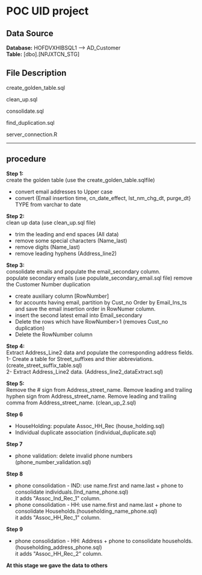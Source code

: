 # POC UID project

## Data Source
**Database:** HOFDVXHIBSQL1  --> AD_Customer  
**Table:** [dbo].[NPJXTCN_STG]  

## File Description
create_golden_table.sql  

clean_up.sql

consolidate.sql  

find_duplication.sql

server_connection.R  

* * *  
## procedure  
**Step 1:**  
create the golden table (use the create_golden_table.sqlfile)  
* convert email addresses to Upper case
* convert {Email insertion time, cn_date_effect, lst_nm_chg_dt, purge_dt} TYPE from varchar to date  

**Step 2:**  
clean up data (use clean_up.sql file)  
* trim the leading and end spaces (All data)
* remove some special characters (Name_last)
* remove digits (Name_last)  
* remove leading hyphens (Address_line2)  

**Step 3:**  
consolidate emails and populate the email_secondary column.  
populate secondary emails (use populate_secondary_email.sql file)
remove the Customer Number duplication
* create auxiliary column [RowNumber]
* for accounts having email, partition by Cust_no Order by Email_Ins_ts and save the email insertion order in RowNumer column.
* insert the second latest email into Email_secondary
* Delete the rows which have RowNumber>1 (removes Cust_no duplication)
* Delete the RowNumber column  

**Step 4:**   
Extract Address_Line2 data and populate the corresponding address fields.  
1- Create a table for Street_suffixes and thier abbreviations. (create_street_suffix_table.sql)  
2- Extract Address_Line2 data. (Address_line2_dataExtract.sql)  

**Step 5:**  
Remove the # sign from Address_street_name.
Remove leading and trailing hyphen sign from Address_street_name.
Remove leading and trailing comma from Address_street_name.
(clean_up_2.sql)

**Step 6**
* HouseHolding: populate Assoc_HH_Rec (house_holding.sql)
* Individual duplicate association (individual_duplicate.sql)

**Step 7**
* phone validation: delete invalid phone numbers (phone_number_validation.sql)

**Step 8**
* phone consolidation - IND: use name.first and name.last + phone to consolidate individuals.(Ind_name_phone.sql)  
it adds "Assoc_Ind_Rec_1" column.
* phone consolidation - HH: use name.first and name.last + phone to consolidate Households.(householding_name_phone.sql)  
it adds "Assoc_HH_Rec_1" column.

**Step 9**
* phone consolidation - HH: Address + phone to consolidate households.(householding_address_phone.sql)  
it adds "Assoc_HH_Rec_2" column.

 **At this stage we gave the data to others**







 












